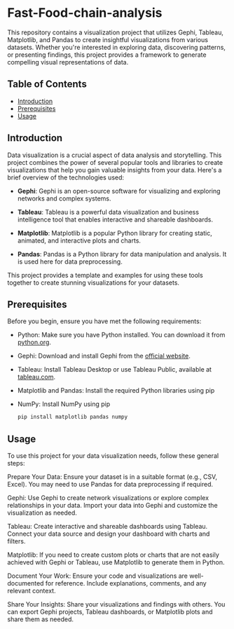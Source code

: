 # Fast-Food-chain-analysis
This repository contains a visualization project that utilizes Gephi, Tableau, Matplotlib, and Pandas to create insightful visualizations from various datasets. Whether you're interested in exploring data, discovering patterns, or presenting findings, this project provides a framework to generate compelling visual representations of data.

## Table of Contents

- [Introduction](#introduction)
- [Prerequisites](#prerequisites)
- [Usage](#usage)
  
## Introduction

Data visualization is a crucial aspect of data analysis and storytelling. This project combines the power of several popular tools and libraries to create visualizations that help you gain valuable insights from your data. Here's a brief overview of the technologies used:

- **Gephi**: Gephi is an open-source software for visualizing and exploring networks and complex systems.

- **Tableau**: Tableau is a powerful data visualization and business intelligence tool that enables interactive and shareable dashboards.

- **Matplotlib**: Matplotlib is a popular Python library for creating static, animated, and interactive plots and charts.

- **Pandas**: Pandas is a Python library for data manipulation and analysis. It is used here for data preprocessing.

This project provides a template and examples for using these tools together to create stunning visualizations for your datasets.

## Prerequisites

Before you begin, ensure you have met the following requirements:

- Python: Make sure you have Python installed. You can download it from [python.org](https://www.python.org/downloads/).

- Gephi: Download and install Gephi from the [official website](https://gephi.org/).

- Tableau: Install Tableau Desktop or use Tableau Public, available at [tableau.com](https://www.tableau.com/).

- Matplotlib and Pandas: Install the required Python libraries using pip

- NumPy: Install NumPy using pip

  ```bash
  pip install matplotlib pandas numpy

## Usage 
To use this project for your data visualization needs, follow these general steps:

Prepare Your Data: Ensure your dataset is in a suitable format (e.g., CSV, Excel). You may need to use Pandas for data preprocessing if required.

Gephi: Use Gephi to create network visualizations or explore complex relationships in your data. Import your data into Gephi and customize the visualization as needed.

Tableau: Create interactive and shareable dashboards using Tableau. Connect your data source and design your dashboard with charts and filters.

Matplotlib: If you need to create custom plots or charts that are not easily achieved with Gephi or Tableau, use Matplotlib to generate them in Python.

Document Your Work: Ensure your code and visualizations are well-documented for reference. Include explanations, comments, and any relevant context.

Share Your Insights: Share your visualizations and findings with others. You can export Gephi projects, Tableau dashboards, or Matplotlib plots and share them as needed.
